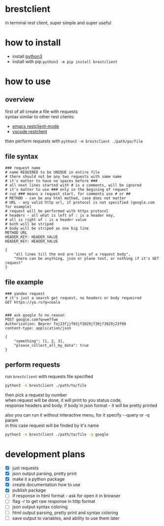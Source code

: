 # brestclient
in terminal rest client, super simple and super useful

# how to install
- install [python3](https://www.python.org/downloads/)
- install with pip `python3 -m pip install brestclient`

# how to use
## overview
first of all create a file with requests  
syntax similar to other rest clients:
- [emacs restclient-mode](https://github.com/pashky/restclient.el)
- [vscode restclient](https://github.com/Huachao/vscode-restclient)

then perform requests with `python3 -m brestclient ./path/po/file`

## file syntax
```restclient
### request name
# name REQUIRED to be UNIQUE in entire file
# there should not be any two requests with same name
# it's matter to have no spaces before ###
# all next lines started with # is a comments, will be ignored
# it's matter to use ### only in the begining of request
# cuz ### means a request start, for comments use # or ##
# METHOD - can be any html method, case does not matter
# URL - any valid http url, if protocol is not specified (google.com for example)
# request will be performed with https protocol
# headers - all what is left of : is a header key,
# all is right of : is a header value
# both will be striped
# body will be striped as one big line
METHOD URL
HEADER_KEY: HEADER_VALUE
HEADER_KEY: HEADER_VALUE

{
    "all lines till the end are lines of a request body",
    "there can be anything, json or plane text, or nothing if it's GET request"
}
```

## file example
```restclient
### yandex request
# it's just a search get request, no headers or body requeired
GET https://ya.ru?q=coala


### ask google fo no reason
POST google.com?q=weffwe
Authorization: Bearer foj23fjjf03jf3029jf30jf3029j23f09
content-type: application/json

{
    "something": [1, 2, 3],
    "please_collect_all_my_data": true
}
```

## perform requests
run `brestclient` with requests file specified
```bash
python3 -m brestclient ./path/to/file
```
then pick a request by number  
when request will be done, it will print to you status code,  
response headers and body. if body in json format - it will be pretty printed

also you can run it without interactive menu, for it specify --query or -q param  
in this case request will be finded by it's name
```bash
python3 -m brestclient ./path/to/file -q google

```

# development plans
- [X] just requests
- [X] json output parsing, pretty print
- [X] make it a python package
- [X] create documentation how to use
- [X] publish package
- [ ] if response in html format - ask for open it in browser
- [ ] flag -r to get raw response in http format
- [ ] json output syntax coloring
- [ ] html output parsing, pretty print and syntax coloring
- [ ] save output to variables, and ability to use them later
